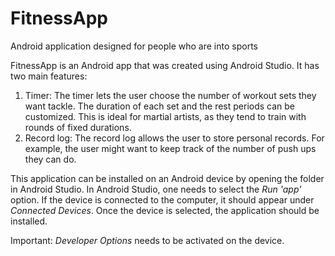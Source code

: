 # FitnessApp
Android application designed for people who are into sports

FitnessApp is an Android app that was created using Android Studio. It has two main features:
  1. Timer: The timer lets the user choose the number of workout sets they want tackle. The duration of each set and the rest periods can be customized. This is ideal for martial artists, as they tend to train with rounds of fixed durations.  
  2. Record log: The record log allows the user to store personal records. For example, the user might want to keep track of the number of push ups they can do.



This application can be installed on an Android device by opening the folder in Android Studio. In Android Studio, one needs to select the *Run 'app'* option. If the device is connected to the computer, it should appear under *Connected Devices*. Once the device is selected, the application should be installed.

Important: *Developer Options* needs to be activated on the device.
